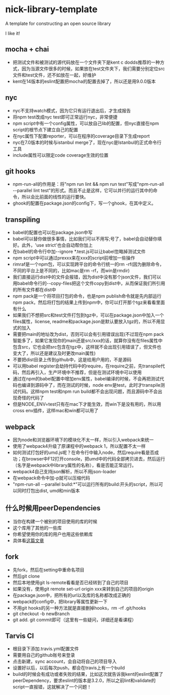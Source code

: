 # nick-library-template

A template for constructing an open source library

I like it!

## mocha + chai
- 把测试文件和被测试的源代码放在一个文件夹下是kent c dodds推荐的一种方式，因为当源文件很多的时候，如果放在test文件夹下，我们需要分别定位src文件和test文件，还不如放在一起，好维护
- kent在14版本的eslint配置把mocha的配置去掉了，所以还是用9.0.0版本

## nyc

- nyc不支持watch模式，因为它只有运行退出后，才生成报告
- 将npm test改成nyc test即可正常运行nyc，非常便捷
- npm script中有一个config属性，可以放自己lib的配置，但nyc直接在npm script的根节点下建立自己的配置
- 在nyc属性下配置reporter，可以在程序的coverage目录下生成report
- nyc在7.0版本的时候与istanbul merge了，现在nyc是Istanbul的正式命令行工具
- include属性可以限定code coverage生效的位置

## git hooks

- npm-run-all的作用是：将"npm run lint && npm run test"写成"npm-run-all --parallel lint test"的形式。而且不止是这样，它可以并行的运行其中的命令，所以会比前面的线性的运行要快。
- ghook的配置在package.json的config下，写一个ghook，在其中定义。

## transpiling

- babel的配置也可以在package.json中写
- babel可以替你做很多事情，比如我们可以不用写;号了，babel会自动替你填好。此外，'use strict'也会自动帮你加上
- 在babel的命令行中加--ignore *.test.js可以让babel忽略掉测试文件
- npm script中可以通过prexxx来在xxx的script前增加一些操作
- rimraf是一个npm包，可以实现跨平台的命令行统一的rm -rf(因为删除命令，不同的平台上是不同的，比如mac是rm -rf，而win是rmdir)
- 我们直接运行dist中的文件会报错，因为dist中没有那个json文件，我们可以用babel命令行的--copy-files把这个文件copy到dist中，从而保证我们所引用的所有文件都在dist中
- npm pack是一个将项目打包的命令，也是npm publish命令就是先内部运行npm pack，然后将打包的结果上传到npm中，你可以打开那个tgz来看看里面有什么
- 如果我们不想把src和test文件打包到tgz中，可以在package.json中加入一个files属性，license, readme和package.json是默认要放入tgz的，所以不用显式的加入
- 需要把main的地址改为dist，否则可以会有引用错误出现(不过现在npm pack智能多了，如果它发现你的main还是src/xxx的话，就算你没有在files属性中包含src，它也会把src包含在tgz中，这样就不会出现引用错误了，但文件也变大了，所以还是建议及时更改main属性)
- 不要把dist目录上传到github中，这是给用户用的，不是源码
- 可以用babel register会劫持代码中的require，在require之前，先transpile代码，然后再引入，生产环境中不推荐，但是在测试环境中可以使用
- 通过在npm的babel配置中增加env属性，babel编译的时候，不会再把测试代码也编译到源码中了，而在测试的时候，node env是test，此时才transpile测试代码。这样npm test和npm run build都不会出现问题，而且源码中不会出现奇怪的代码了
- 但是NODE_ENV=test只有在mac下才能生效，而win下是没有用的，所以用cross env插件，这样mac和win都可以用了

## webpack
- 因为node和浏览器环境下的模块化不太一样，所以引入webpack来统一
- 使用了webpack4升级了原课程中的webpack 1，所以配置不太一样
- 如何测试打包好的umd.js呢？在命令行中输入node，然后require看是否成功；在browser中F12打开console，把umd中的代码全部拷贝进去，然后运行（名字是webpack中library属性的名称），看是否能正常运行。
- webpack4自己支持json解析，所以不用json-loader
- 在webpack命令中加-p就可以压缩代码
- "npm-run-all --parallel build:*"可以运行所有的build:开头的script，所以可以同时打包出dist, umd和min版本

## 什么时候用peerDependencies
- 当你在构建一个被别的项目使用的库的时候
- 这个库用了其他的一些库
- 你希望使用你的库的用户也用这些依赖库
- 具体看[这篇文章](https://stackoverflow.com/questions/26737819/why-use-peer-dependencies-in-npm-for-plugins)

## fork
- 先fork，然后在setting中重命名项目
- 然后git clone
- 然后本地使用git ls-remote看看是否已经转到了自己的项目
- 如果没有，使用git remote set-url origin xxx来转到自己的项目的origin
- 在package.json中，把所有的url以及库的名称都改成正确的
- webpack的config中，把library等属性更新一下
- 不用git hooks的另一种方法就是直接删掉hooks，rm -rf .git/hooks
- git checkout -b newBranch
- git add. git commit即可（这里有一些疑问，详细还是看课程）

## Tarvis CI
- 根目录下添加.travis.yml配置文件
- 需要用自己的github账号来登录
- 点击新建，sync account，会自动将自己的项目导入
- 设置好以后，以后每次push，都会在travis上有一个build
- build的时候会有成功或者失败的结果，比如这次就告诉我kent的eslint配置了peerDependency，要求eslint的版本是3.2.0，所以之前lint和validate的script一直报错，这就解决了一个问题！
